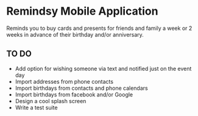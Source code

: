 # Remindsy Mobile Application

Reminds you to buy cards and presents for friends and family a week or 2 weeks in advance of their birthday and/or anniversary.

## TO DO
- Add option for wishing someone via text and notified just on the event day
- Import addresses from phone contacts
- Import birthdays from contacts and phone calendars
- Import birthdays from facebook and/or Google
- Design a cool splash screen
- Write a test suite

